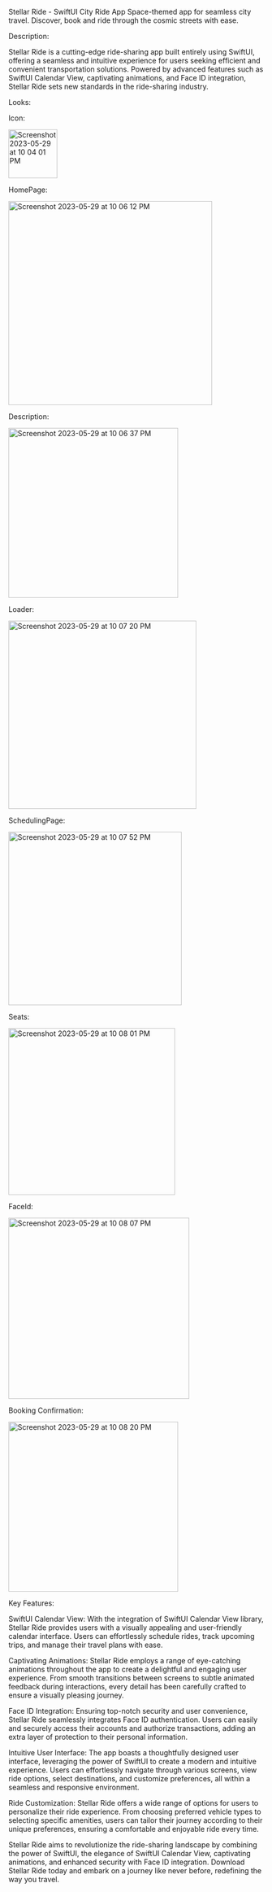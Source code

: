 Stellar Ride - SwiftUI City Ride App
Space-themed app for seamless city travel. Discover, book and ride through the cosmic streets with ease.

Description:

Stellar Ride is a cutting-edge ride-sharing app built entirely using SwiftUI, offering a seamless and intuitive experience for users seeking efficient and convenient transportation solutions. Powered by advanced features such as SwiftUI Calendar View, captivating animations, and Face ID integration, Stellar Ride sets new standards in the ride-sharing industry.

Looks:

Icon:

<img width="96" alt="Screenshot 2023-05-29 at 10 04 01 PM" src="https://github.com/i-haq786/StellarRide/assets/80692159/5fc11b92-e923-44fb-89b3-85c543f21f4b">

HomePage:

<img width="401" alt="Screenshot 2023-05-29 at 10 06 12 PM" src="https://github.com/i-haq786/StellarRide/assets/80692159/5907051f-fe25-4da5-b80c-9ce28598b7fc">

Description:

<img width="334" alt="Screenshot 2023-05-29 at 10 06 37 PM" src="https://github.com/i-haq786/StellarRide/assets/80692159/650399f3-b2f2-49da-84b4-dc593107a9d1">

Loader:

<img width="370" alt="Screenshot 2023-05-29 at 10 07 20 PM" src="https://github.com/i-haq786/StellarRide/assets/80692159/45d7b153-9aa8-4438-9563-8b01ffddc3fc">

SchedulingPage:

<img width="341" alt="Screenshot 2023-05-29 at 10 07 52 PM" src="https://github.com/i-haq786/StellarRide/assets/80692159/dec07f31-bd98-4480-b00b-b58eaaf8b571">

Seats:

<img width="328" alt="Screenshot 2023-05-29 at 10 08 01 PM" src="https://github.com/i-haq786/StellarRide/assets/80692159/5cea2776-61df-473a-817e-755a9d8dc700">

FaceId:

<img width="356" alt="Screenshot 2023-05-29 at 10 08 07 PM" src="https://github.com/i-haq786/StellarRide/assets/80692159/416849ee-e81b-44c3-98de-abaa0650b92c">

Booking Confirmation:

<img width="334" alt="Screenshot 2023-05-29 at 10 08 20 PM" src="https://github.com/i-haq786/StellarRide/assets/80692159/52475d5c-9805-475d-b3ef-d8cfe7bfd1ed">

Key Features:

SwiftUI Calendar View: 
With the integration of SwiftUI Calendar View library, Stellar Ride provides users with a visually appealing and user-friendly calendar interface. Users can effortlessly schedule rides, track upcoming trips, and manage their travel plans with ease.

Captivating Animations: 
Stellar Ride employs a range of eye-catching animations throughout the app to create a delightful and engaging user experience. From smooth transitions between screens to subtle animated feedback during interactions, every detail has been carefully crafted to ensure a visually pleasing journey.

Face ID Integration: 
Ensuring top-notch security and user convenience, Stellar Ride seamlessly integrates Face ID authentication. Users can easily and securely access their accounts and authorize transactions, adding an extra layer of protection to their personal information.

Intuitive User Interface: 
The app boasts a thoughtfully designed user interface, leveraging the power of SwiftUI to create a modern and intuitive experience. Users can effortlessly navigate through various screens, view ride options, select destinations, and customize preferences, all within a seamless and responsive environment.

Ride Customization: 
Stellar Ride offers a wide range of options for users to personalize their ride experience. From choosing preferred vehicle types to selecting specific amenities, users can tailor their journey according to their unique preferences, ensuring a comfortable and enjoyable ride every time.

Stellar Ride aims to revolutionize the ride-sharing landscape by combining the power of SwiftUI, the elegance of SwiftUI Calendar View, captivating animations, and enhanced security with Face ID integration. Download Stellar Ride today and embark on a journey like never before, redefining the way you travel.

